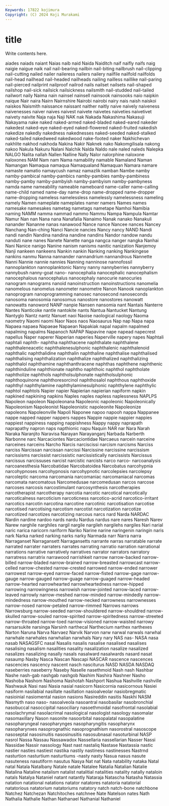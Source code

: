 ```yaml
---
Keywords: 17822 kojimura
Copyright: (C) 2024 Koji Murakami
---
```


# title

Write contents here.



aiades naiads naiant Naias naib naid Naida Naiditch naif naifly
naifs naig naigie naigue naik nail nail-bearing nailbin nail-biting nailbrush
nail-clipping nail-cutting nailed nailer naileress nailers nailery nailfile nailfold nailfolds
nail-head nailhead nail-headed nailheads nailing nailless naillike nail-paring nail-pierced nailprint
nailproof nailrod nails nailset nailsets nail-shaped nailshop nail-sick nailsick nailsickness
nailsmith nail-studded nail-tailed nailwort naily Naima nain nainsel nainsell nainsook
nainsooks naio naipkin naique Nair naira Nairn Nairnshire Nairobi nairobi
nairy nais naish naiskoi naiskos Naismith naissance naissant naither naitly
naive naively naiveness naivenesses naiver naives naivest naivete naivetes naiveties
naivetivet naivety naivite Naja naja Naji NAK nak Nakada Nakashima
Nakasuji Nakayama nake naked naked-armed naked-bladed naked-eared nakeder nakedest naked-eye
naked-eyed naked-flowered naked-fruited nakedish nakedize nakedly nakedness nakednesses naked-seeded naked-stalked
naked-tailed nakedweed nakedwood nake-footed naker Nakhichevan nakhlite nakhod nakhoda Nakina
Nakir Naknek nako Nakomgilisala nakong nakoo Nakula Nakuru Nalani Nalchik
Nalda Naldo nale naled naleds Nalepka NALGO Nalita nallah Nallen
Nalline Nally Nalor nalorphine naloxone naloxones NAM Nam nam Nama
namability namable Namaland Naman Namangan Namaqua namaqua Namaqualand Namaquan Namara
namare namaste namatio namaycush namaz namazlik namban Nambe namby namby-pambical
namby-pambics namby-pambies namby-pambiness namby-pamby namby-pambyish namby-pambyism namby-pambyness namda name nameability
nameable nameboard name-caller name-calling name-child named name-day name-drop name-dropped name-dropper
name-dropping nameless namelessless namelessly namelessness nameling namely Namen nameplate nameplates
namer namers Names names namesake namesakes nametag nametags nametape Namhoi
Namibia naming NAMM namma nammad nammo Nammu Nampa Nampula Namtar
Namur Nan nan Nana nana Nanafalia Nanaimo Nanak nanako Nanakuli
nanander Nananne nanas nanawood Nance nance Nancee nances Nancey Nanchang
Nan-ching Nanci Nancie nancies Nancy nancy NAND Nandi nandi nandin
Nandina nandina nandine nandins Nandor nandow nandu nanduti nane nanes
Nanete Nanette nanga nangca nanger nangka Nanhai Nani Nanice nanigo
Nanine nanism nanisms nanitic nanization Nanjemoy Nanji nankeen nankeens Nankin
nankin Nanking nanking Nankingese nankins nanmu Nanna nannander nannandrium nannandrous
Nannette Nanni Nannie nannie nannies Nanning nanninose nannofossil nannoplankton nannoplanktonic
Nanny nanny nannyberries nannyberry nannybush nanny-goat nano- nanocephalia nanocephalic nanocephalism
nanocephalous nanocephalus nanocephaly nanocurie nanocuries nanogram nanograms nanoid nanoinstruction nanoinstructions
nanomelia nanomelous nanomelus nanometer nanometre Nanon Nanook nanoplankton nanoprogram nanoprogramming
nanosec nanosecond nanoseconds nanosoma nanosomia nanosomus nanostore nanostores nanowatt nanowatts
nanoword NANP nanpie Nansen nansomia nant Nantais Nanterre Nantes Nanticoke
nantle nantokite nants Nantua Nantucket Nantung Nantyglo Nantz nantz Nanuet
naoi Naoise naological naology Naoma naometry Naomi naomi Naor Naos
naos Naosaurus Nap nap Napa napa Napaea napaea Napaeae Napaean
Napakiak napal napalm napalmed napalming napalms Napanoch NAPAP Napavine nape
napead napecrest napellus Naper naperer Naperian naperies Naperville napery napes
Naphtali naphtali naphth- naphtha naphthacene naphthalate naphthalene naphthaleneacetic naphthalenesulphonic naphthalenic
naphthalenoid naphthalic naphthalidine naphthalin naphthaline naphthalise naphthalised naphthalising naphthalization naphthalize
naphthalized naphthalizing naphthalol naphthamine naphthanthracene naphthas naphthene naphthenic naphthinduline naphthionate
naphtho naphthoic naphthol naphtholate naphtholize naphthols naphtholsulphonate naphtholsulphonic naphthoquinone naphthoresorcinol
naphthosalol naphthous naphthoxide naphthyl naphthylamine naphthylaminesulphonic naphthylene naphthylic naphtol naphtols
Napier napier Napierian napierian napiform napkin napkined napkining napkins Naples
naples napless naplessness NAPLPS Napoleon napoleon Napoleonana Napoleonic napoleonic Napoleonically
Napoleonism Napoleonist Napoleonistic napoleonite Napoleonize napoleons Napoleonville Napoli Naponee napoo
napooh nappa Nappanee nappe napped napper nappers nappes Nappie nappie
nappier nappies nappiest nappiness napping nappishness Nappy nappy naprapath naprapathy
napron naps napthionic napu Naquin NAR nar Nara Narah Naraka
Naranjito Naravisa Narayan Narayanganj Narbada Narberth Narbonne narc Narcaciontes Narcaciontidae
Narcaeus narcein narceine narceines narceins Narcho Narcis narciscissi narcism narcisms
Narciss narciss Narcissan narcissan narcissi Narcissine narcissine narcissism narcissisms narcissist
narcissistic narcissistically narcissists Narcissus narcissus narcissuses narcist narcistic narcists narco
narco- narcoanalysis narcoanesthesia Narcobatidae Narcobatoidea Narcobatus narcohypnia narcohypnoses narcohypnosis narcohypnotic
narcolepsies narcolepsy narcoleptic narcoma narcomania narcomaniac narcomaniacal narcomas narcomata narcomatous
Narcomedusae narcomedusan narcos narcose narcoses narcosis narcostimulant narcosynthesis narcotherapies narcotherapist
narcotherapy narcotia narcotic narcotical narcotically narcoticalness narcoticism narcoticness narcotico-acrid narcotico-irritant
narcotics narcotin narcotina narcotine narcotinic narcotisation narcotise narcotised narcotising narcotism
narcotist narcotization narcotize narcotized narcotizes narcotizing narcous narcs nard Narda
NARDAC Nardin nardine nardoo nards nardu Nardus nardus nare nares
Naresh Narev Narew narghile narghiles nargil nargile nargileh nargilehs nargiles
Nari narial naric narica naricorn nariform Nariko Narine narine naringenin
naringin naris nark Narka narked narking narks narky Narmada narr
Narra narra Narraganset Narragansett Narragansetts narrante narras narratable narrate narrated
narrater narraters narrates narrating narratio narration narrational narrations narrative narratively
narratives narrator narrators narratory narratress narratrix narrawood narrishkeit narrow narrow-backed
narrow-billed narrow-bladed narrow-brained narrow-breasted narrowcast narrow-celled narrow-chested narrow-crested narrowed narrow-ended
narrower narrowest narrow-eyed narrow-faced narrow-fisted narrow-gage narrow-gauge narrow-gauged narrow-guage narrow-guaged
narrow-headed narrow-hearted narrowhearted narrowheartedness narrow-hipped narrowing narrowingness narrowish narrow-jointed narrow-laced
narrow-leaved narrowly narrow-meshed narrow-minded narrow-mindedly narrow-mindedness narrow-mouthed narrow-necked narrowness narrownesses
narrow-nosed narrow-petaled narrow-rimmed Narrows narrows Narrowsburg narrow-seeded narrow-shouldered narrow-shouldred narrow-skulled
narrow-souled narrow-spirited narrow-spiritedness narrow-streeted narrow-throated narrow-toed narrow-visioned narrow-waisted narrowy narsarsukite
narsinga Narsinh narthecal Narthecium narthex narthexes Narton Naruna Narva Narvaez
Narvik Narvon narw narwal narwals narwhal narwhale narwhales narwhalian narwhals
Nary nary NAS nas- NASA nasa nasab NASAGSFC nasal Nasalis
nasalis nasalise nasalised nasalises nasalising nasalism nasalities nasality nasalization nasalize
nasalized nasalizes nasalizing nasally nasals nasalward nasalwards nasard nasat nasaump
Nasby Nasca Nascan Nascapi NASCAR nascence nascences nascencies nascency nascent
nasch nasciturus NASD NASDA NASDAQ naseberries naseberry Naseby Naselle nasethmoid
Nash nash Nashbar Nashe nash-gab nashgab nashgob Nashim Nashira Nashner
Nasho Nashoba Nashom Nashoma Nashotah Nashport Nashua Nashville nashville Nashwauk
Nasi nasi Nasia nasial nasicorn Nasicornia nasicornous Nasiei nasiform nasilabial
nasillate nasillation nasioalveolar nasiobregmatic nasioinial nasiomental nasion nasions Nasireddin nasitis
Naskhi NASM Nasmyth naso naso- nasoalveola nasoantral nasobasilar nasobronchial nasobuccal
nasoccipital nasociliary nasoethmoidal nasofrontal nasolabial nasolachrymal nasolacrimal nasological nasologist nasology
nasomalar nasomaxillary Nason nasonite nasoorbital nasopalatal nasopalatine nasopharyngeal nasopharynges nasopharyngitis
nasopharynx nasopharynxes nasoprognathic nasoprognathism nasorostral nasoscope nasoseptal nasosinuitis nasosinusitis nasosubnasal
nasoturbinal NASP nasrol Nassa Nassau Nassawadox Nassellaria nassellarian Nasser Nassi
Nassidae Nassir nassology Nast nast nastaliq Nastase Nastassia nastic nastier
nasties nastiest nastika nastily nastiness nastinesses Nastrnd nasturtion nasturtium nasturtiums
-nasty nasty Nasua nasus nasute nasuteness nasutiform nasutus Nasya Nat
nat Nata natability nataka Natal natal Natala Natalbany Natale natale
Natalee Natalia Natalian Natalie Natalina Nataline natalism natalist natalitial natalities
natality natally nataloin natals Natalya Nataniel natant natantly Nataraja Natascha
Natasha Natassia natation natational natations natator natatores natatoria natatorial natatorious
natatorium natatoriums natatory natch natch-bone natchbone Natchez Natchezan Natchitoches natchnee
Nate Natelson nates Nath Nathalia Nathalie Nathan Nathanael Nathanial Nathaniel
